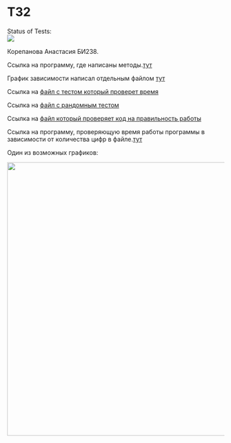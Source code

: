 # ТЗ2




Status of Tests:<br>
<img src='https://img.shields.io/github/actions/workflow/status/Anastasiyakorepanova/--2/main.yml'><br>


Корепанова Анастасия БИ238.

Ссылка на программу, где написаны методы.[тут](https://github.com/Anastasiyakorepanova/--2/blob/main/Main.class)

График зависимости написал отдельным файлом [тут](https://github.com/Anastasiyakorepanova/--2/blob/main/graphs.py)

Ссылка на [файл с тестом который проверет время](https://github.com/Anastasiyakorepanova/--2/blob/main/checking_time.class)

Ссылка на [файл с рандомным тестом](https://github.com/Anastasiyakorepanova/--2/blob/main/Main.class)

Ссылка на [файл который проверяет код на правильность работы](https://github.com/Anastasiyakorepanova/--2/blob/main/Checking_cor.class)

Ссылка на программу, проверяющую время работы программы в зависимости от количества цифр в файле.[тут](https://github.com/Anastasiyakorepanova/--2/blob/main/graphs.py)

Один из возможных графиков:

<img width="633" src="https://user-images.githubusercontent.com/114774497/195132379-157005ba-2d24-4d78-8974-868af1b34818.png">
